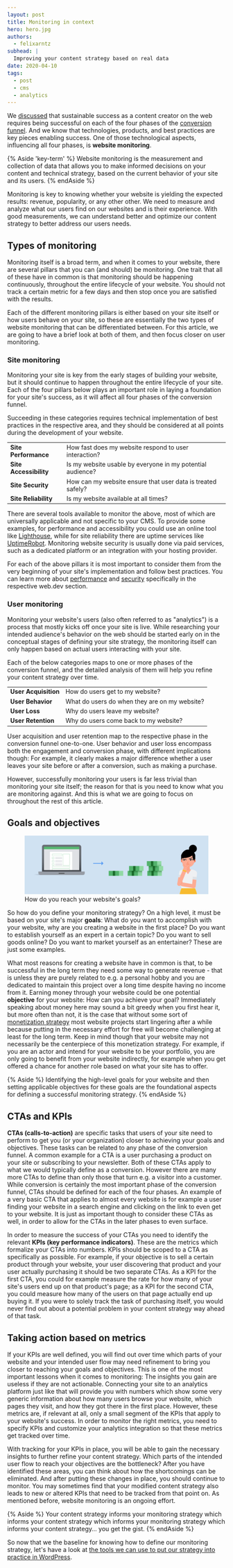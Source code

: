 ```yaml
---
layout: post
title: Monitoring in context
hero: hero.jpg
authors:
  - felixarntz
subhead: |
  Improving your content strategy based on real data
date: 2020-04-10
tags:
  - post
  - cms
  - analytics
---
```


We [discussed](/success-on-the-web-in-context/) that sustainable success as a content creator on the web requires being successful on each of the four phases of the [conversion funnel](/success-on-the-web-in-context/#conversion-funnels). And we know that  technologies, products, and best practices are key pieces enabling success. One of those technological aspects, influencing all four phases, is **website monitoring**.

{% Aside 'key-term' %}
Website monitoring is the measurement and collection of data that allows you to make informed decisions on your content and technical strategy, based on the current behavior of your site and its users.
{% endAside %}

Monitoring is key to knowing whether your website is yielding the expected results: revenue, popularity, or any other other. We need to measure and analyze what our users find on our websites and is their experience. With good measurements, we can understand better and optimize our content strategy to better address our users needs. 

## Types of monitoring

Monitoring itself is a broad term, and when it comes to your website, there are several pillars that you can (and should) be monitoring. One trait that all of these have in common is that monitoring should be happening continuously, throughout the entire lifecycle of your website. You should not track a certain metric for a few days and then stop once you are satisfied with the results.

Each of the different monitoring pillars is either based on your site itself or how users behave on your site, so these are essentially the two types of website monitoring that can be differentiated between. For this article, we are going to have a brief look at both of them, and then focus closer on user monitoring.

### Site monitoring

Monitoring your site is key from the early stages of building your website, but it should continue to happen throughout the entire lifecycle of your site. Each of the four pillars below plays an important role in laying a foundation for your site's success, as it will affect all four phases of the conversion funnel.

Succeeding in these categories requires technical implementation of best practices in the respective area, and they should be considered at all points during the development of your website.

<div class="w-table-wrapper">
  <table>
    <tbody>
      <tr>
        <td><b>Site Performance</b></td>
        <td>How fast does my website respond to user interaction?</td>
      </tr>
      <tr>
        <td><b>Site Accessibility</b></td>
        <td>Is my website usable by everyone in my potential audience?</td>
      </tr>
      <tr>
        <td><b>Site Security</b></td>
        <td>How can my website ensure that user data is treated safely?</td>
      </tr>
      <tr>
        <td><b>Site Reliability</b></td>
        <td>Is my website available at all times?</td>
      </tr>
    </tbody>
  </table>
</div>

There are several tools available to monitor the above, most of which are universally applicable and not specific to your CMS. To provide some examples, for performance and accessibility you could use an online tool like [Lighthouse](/lighthouse-and-wordpress/), while for site reliability there are uptime services like [UptimeRobot](https://uptimerobot.com/). Monitoring website security is usually done via paid services, such as a dedicated platform or an integration with your hosting provider.

For each of the above pillars it is most important to consider them from the very beginning of your site's implementation and follow best practices. You can learn more about [performance](/performance-in-context/) and [security](/security-in-context/) specifically in the respective web.dev section.

### User monitoring

Monitoring your website's users (also often referred to as "analytics") is a process that mostly kicks off once your site is live. While researching your intended audience's behavior on the web should be started early on in the conceptual stages of defining your site strategy, the monitoring itself can only happen based on actual users interacting with your site.

Each of the below categories maps to one or more phases of the conversion funnel, and the detailed analysis of them will help you refine your content strategy over time.

<div class="w-table-wrapper">
  <table>
    <tbody>
      <tr>
        <td><b>User Acquisition</b></td>
        <td>How do users get to my website?</td>
      </tr>
      <tr>
        <td><b>User Behavior</b></td>
        <td>What do users do when they are on my website?</td>
      </tr>
      <tr>
        <td><b>User Loss</b></td>
        <td>Why do users leave my website?</td>
      </tr>
      <tr>
        <td><b>User Retention</b></td>
        <td>Why do users come back to my website?</td>
      </tr>
    </tbody>
  </table>
</div>

User acquisition and user retention map to the respective phase in the conversion funnel one-to-one. User behavior and user loss encompass both the engagement and conversion phase, with different implications though: For example, it clearly makes a major difference whether a user leaves your site before or after a conversion, such as making a purchase.

However, successfully monitoring your users is far less trivial than monitoring your site itself; the reason for that is you need to know what you are monitoring against. And this is what we are going to focus on throughout the rest of this article.

## Goals and objectives

<figure class="w-figure">
  <img src="./how-to-reach-your-website-goals.png" alt="A woman thinking about how she can make money through her website">
  <figcaption class="w-figcaption">How do you reach your website's goals?</figcaption>
</figure>

So how do you define your monitoring strategy? On a high level, it must be based on your site's major **goals**: What do you want to accomplish with your website, why are you creating a website in the first place? Do you want to establish yourself as an expert in a certain topic? Do you want to sell goods online? Do you want to market yourself as an entertainer? These are just some examples.

What most reasons for creating a website have in common is that, to be successful in the long term they need some way to generate revenue - that is unless they are purely related to e.g. a personal hobby and you are dedicated to maintain this project over a long time despite having no income from it. Earning money through your website could be one potential **objective** for your website: How can you achieve your goal? Immediately speaking about money here may sound a bit greedy when you first hear it, but more often than not, it is the case that without some sort of [monetization strategy](/monetization-in-context/) most website projects start lingering after a while because putting in the necessary effort for free will become challenging at least for the long term. Keep in mind though that your website may not necessarily be the centerpiece of this monetization strategy. For example, if you are an actor and intend for your website to be your portfolio, you are only going to benefit from your website indirectly, for example when you get offered a chance for another role based on what your site has to offer.

{% Aside %}
Identifying the high-level goals for your website and then setting applicable objectives for these goals are the foundational aspects for defining a successful monitoring strategy.
{% endAside %}

## CTAs and KPIs

**CTAs (calls-to-action)** are specific tasks that users of your site need to perform to get you (or your organization) closer to achieving your goals and objectives. These tasks can be related to any phase of the conversion funnel. A common example for a CTA is a user purchasing a product on your site or subscribing to your newsletter. Both of these CTAs apply to what we would typically define as a conversion. However there are many more CTAs to define than only those that turn e.g. a visitor into a customer. While conversion is certainly the most important phase of the conversion funnel,  CTAs should be defined for each of the four phases. An example of a very basic CTA that applies to almost every website is for example a user finding your website in a search engine and clicking on the link to even get to your website. It is just as important though to consider these CTAs as well, in order to allow for the CTAs in the later phases to even surface.

In order to measure the success of your CTAs you need to identify the relevant **KPIs (key performance indicators)**. These are the metrics which formalize your CTAs into numbers. KPIs should be scoped to a CTA as specifically as possible. For example, if your objective is to sell a certain product through your website, your user discovering that product and your user actually purchasing it should be two separate CTAs. As a KPI for the first CTA, you could for example measure the rate for how many of your site's users end up on that product's page; as a KPI for the second CTA, you could measure how many of the users on that page actually end up buying it. If you were to solely track the task of purchasing itself, you would never find out about a potential problem in your content strategy way ahead of that task.

## Taking action based on metrics

If your KPIs are well defined, you will find out over time which parts of your website and your intended user flow may need refinement to bring you closer to reaching your goals and objectives. This is one of the most important lessons when it comes to monitoring: The insights you gain are useless if they are not actionable. Connecting your site to an analytics platform just like that will provide you with numbers which show some very generic information about how many users browse your website, which pages they visit, and how they got there in the first place. However, these metrics are, if relevant at all, only a small segment of the KPIs that apply to your website's success. In order to monitor the right metrics, you need to specify KPIs and customize your analytics integration so that these metrics get tracked over time.

With tracking for your KPIs in place, you will be able to gain the necessary insights to further refine your content strategy. Which parts of the intended user flow to reach your objectives are the bottleneck? After you have identified these areas, you can think about how the shortcomings can be eliminated. And after putting these changes in place, you should continue to monitor. You may sometimes find that your modified content strategy also leads to new or altered KPIs that need to be tracked from that point on. As mentioned before, website monitoring is an ongoing effort.

{% Aside %}
Your content strategy informs your monitoring strategy which informs your content strategy which informs your monitoring strategy which informs your content strategy… you get the gist.
{% endAside %}

So now that we the baseline for knowing how to define our monitoring strategy, let's have a look at [the tools we can use to put our strategy into practice in WordPress](/monitoring-tools-in-wordpress/).

[collection]: /wordpress
